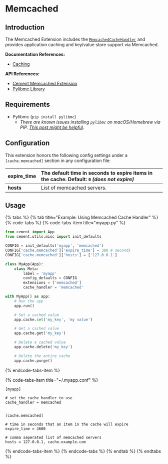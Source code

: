 # Memcached

## Introduction

The Memcached Extension includes the [`MemcachedCacheHandler`](https://cement.readthedocs.io/en/2.99/api/ext/ext_memcached/#cement.ext.ext_memcached.MemcachedCacheHandler) and provides application caching and key/value store support via Memcached.

**Documentation References:**

* [Caching](../core-foundation/caching.md)

**API References:**

* [Cement Memcached Extension](https://cement.readthedocs.io/en/2.99/api/ext/ext_memcached/)
* [Pylibmc Library](http://sendapatch.se/projects/pylibmc/)

## Requirements

* Pylibmc \(`pip install pylibmc`\)
  * _There are known issues installing `pylibmc` on macOS/Homebrew via PIP._  [_This post might be helpful_](http://stackoverflow.com/questions/14803310/error-when-install-pylibmc-using-pip)_._

## Configuration

This extension honors the following config settings under a `[cache.memcached]` section in any configuration file:

| **expire\_time** | The default time in seconds to expire items in the cache.  Default: `0` _\(does not expire\)_ |
| :--- | :--- |
| **hosts** | List of memcached servers. |

## Usage

{% tabs %}
{% tab title="Example: Using Memcached Cache Handler" %}
{% code-tabs %}
{% code-tabs-item title="myapp.py" %}
```python
from cement import App
from cement.utils.misc import init_defaults

CONFIG = init_defaults('myapp', 'memcached')
CONFIG['cache.memcached']['expire_time'] = 300 # seconds
CONFIG['cache.memcached']['hosts'] = ['127.0.0.1']

class MyApp(App):
    class Meta:
        label = 'myapp'
        config_defaults = CONFIG
        extensions = ['memcached']
        cache_handler = 'memcached'

with MyApp() as app:
    # Run the app
    app.run()

    # Set a cached value
    app.cache.set('my_key', 'my value')

    # Get a cached value
    app.cache.get('my_key')

    # Delete a cached value
    app.cache.delete('my_key')

    # Delete the entire cache
    app.cache.purge()
```
{% endcode-tabs-item %}

{% code-tabs-item title="~/.myapp.conf" %}
```
[myapp]

# set the cache handler to use
cache_handler = memcached


[cache.memcached]

# time in seconds that an item in the cache will expire
expire_time = 3600

# comma seperated list of memcached servers
hosts = 127.0.0.1, cache.example.com
```
{% endcode-tabs-item %}
{% endcode-tabs %}
{% endtab %}
{% endtabs %}


